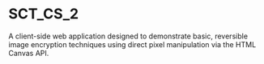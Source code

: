 # SCT_CS_2
A client-side web application designed to demonstrate basic, reversible image encryption techniques using direct pixel manipulation via the HTML Canvas API.
